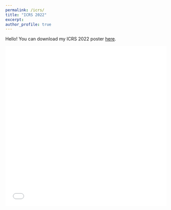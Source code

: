 ```yaml
---
permalink: /icrs/
title: "ICRS 2022"
excerpt: 
author_profile: true
---
```

Hello! You can download my ICRS 2022 poster [here](https://github.com/anasamperiz/anasamperiz.github.io/blob/master/images/research/poster_last_300dpi.pdf). 

<iframe src="/images/research/poster_last_300dpi.pdf" type="application/pdf" width="100%" height="500" frameborder="no" border="0" marginwidth="0" marginheight="0" >
 <p>It appears you don't have a PDF plugin for this browser.
 No biggie... you can <a href="/images/research/poster_last_300dpi.pdf">click here to
  download the PDF file.</a></p>
</iframe>
